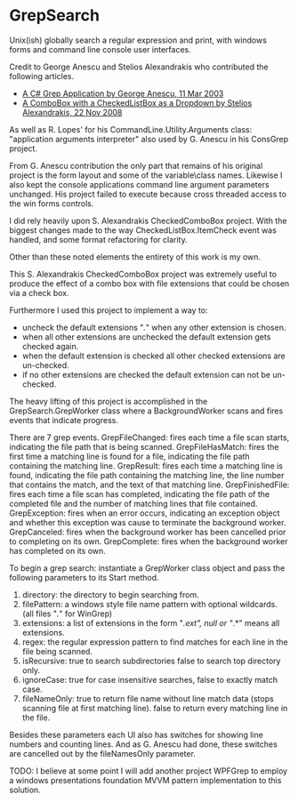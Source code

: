 # GrepSearch

Unix(ish) globally search a regular expression and print, with windows forms and command line console user interfaces.

Credit to George Anescu and Stelios Alexandrakis who contributed the following articles.
- [A C# Grep Application by George Anescu, 11 Mar 2003](http://www.codeproject.com/Articles/1485/A-C-Grep-Application)
- [A ComboBox with a CheckedListBox as a Dropdown by Stelios Alexandrakis, 22 Nov 2008](http://www.codeproject.com/Articles/31105/A-ComboBox-with-a-CheckedListBox-as-a-Dropdown)

As well as R. Lopes' for his CommandLine.Utility.Arguments class: "application arguments interpreter" also used by G. Anescu in his ConsGrep project.

From G. Anescu contribution the only part that remains of his original project is the form layout and some of the variable\class names. Likewise I also kept the console applications command line argument parameters unchanged.
His project failed to execute because cross threaded access to the win forms controls.

I did rely heavily upon S. Alexandrakis CheckedComboBox project. With the biggest changes made to the way CheckedListBox.ItemCheck event was handled, and some format refactoring for clarity.

Other than these noted elements the entirety of this work is my own.

This S. Alexandrakis CheckedComboBox project was extremely useful to produce the effect of a combo box with file extensions that could be chosen via a check box.

Furthermore I used this project to implement a way to:
- uncheck the default extensions "*.*" when any other extension is chosen.
- when all other extensions are unchecked the default extension gets checked again.
- when the default extension is checked all other checked extensions are un-checked.
- if no other extensions are checked the default extension can not be un-checked.

The heavy lifting of this project is accomplished in the GrepSearch.GrepWorker class where a BackgroundWorker scans and fires events that indicate progress.

There are 7 grep events.
GrepFileChanged: fires each time a file scan starts, indicating the file path that is being scanned.
GrepFileHasMatch: fires the first time a matching line is found for a file, indicating the file path containing the matching line.
GrepResult: fires each time a matching line is found, indicating the file path containing the matching line, the line number that contains the match, and the text of that matching line.
GrepFinishedFile: fires each time a file scan has completed, indicating the file path of the completed file and the number of matching lines that file contained.
GrepException: fires when an error occurs, indicating an exception object and whether this exception was cause to terminate the background worker.
GrepCanceled: fires when the background worker has been cancelled prior to completing on its own.
GrepComplete: fires when the background worker has completed on its own.

To begin a grep search: instantiate a GrepWorker class object and pass the following parameters to its Start method.
  1. directory: the directory to begin searching from.
  2. filePattern: a windows style file name pattern with optional wildcards. (all files "*.*" for WinGrep)
  3. extensions: a list of extensions in the form "*.ext", null or "*.*" means all extensions.
  4. regex: the regular expression pattern to find matches for each line in the file being scanned.
  5. isRecursive: true to search subdirectories false to search top directory only.
  6. ignoreCase: true for case insensitive searches, false to exactly match case.
  7. fileNameOnly: true to return file name without line match data (stops scanning file at first matching line). false to return every matching line in the file.

Besides these parameters each UI also has switches for showing line numbers and counting lines. And as G. Anescu had done, these switches are cancelled out by the fileNamesOnly parameter.

TODO:
I believe at some point I will add another project WPFGrep to employ a windows presentations foundation MVVM pattern implementation to this solution.
